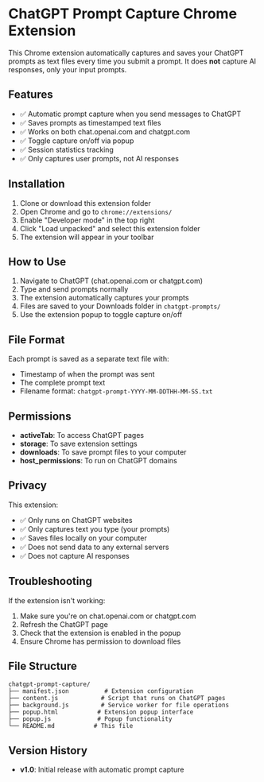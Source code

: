 # ChatGPT Prompt Capture Chrome Extension

This Chrome extension automatically captures and saves your ChatGPT prompts as text files every time you submit a prompt. It does **not** capture AI responses, only your input prompts.

## Features

- ✅ Automatic prompt capture when you send messages to ChatGPT
- ✅ Saves prompts as timestamped text files
- ✅ Works on both chat.openai.com and chatgpt.com
- ✅ Toggle capture on/off via popup
- ✅ Session statistics tracking
- ✅ Only captures user prompts, not AI responses

## Installation

1. Clone or download this extension folder
2. Open Chrome and go to `chrome://extensions/`
3. Enable "Developer mode" in the top right
4. Click "Load unpacked" and select this extension folder
5. The extension will appear in your toolbar

## How to Use

1. Navigate to ChatGPT (chat.openai.com or chatgpt.com)
2. Type and send prompts normally
3. The extension automatically captures your prompts
4. Files are saved to your Downloads folder in `chatgpt-prompts/`
5. Use the extension popup to toggle capture on/off

## File Format

Each prompt is saved as a separate text file with:
- Timestamp of when the prompt was sent
- The complete prompt text
- Filename format: `chatgpt-prompt-YYYY-MM-DDTHH-MM-SS.txt`

## Permissions

- **activeTab**: To access ChatGPT pages
- **storage**: To save extension settings
- **downloads**: To save prompt files to your computer
- **host_permissions**: To run on ChatGPT domains

## Privacy

This extension:
- ✅ Only runs on ChatGPT websites
- ✅ Only captures text you type (your prompts)
- ✅ Saves files locally on your computer
- ✅ Does not send data to any external servers
- ✅ Does not capture AI responses

## Troubleshooting

If the extension isn't working:
1. Make sure you're on chat.openai.com or chatgpt.com
2. Refresh the ChatGPT page
3. Check that the extension is enabled in the popup
4. Ensure Chrome has permission to download files

## File Structure

```
chatgpt-prompt-capture/
├── manifest.json          # Extension configuration
├── content.js            # Script that runs on ChatGPT pages
├── background.js         # Service worker for file operations
├── popup.html           # Extension popup interface
├── popup.js             # Popup functionality
└── README.md           # This file
```

## Version History

- **v1.0**: Initial release with automatic prompt capture